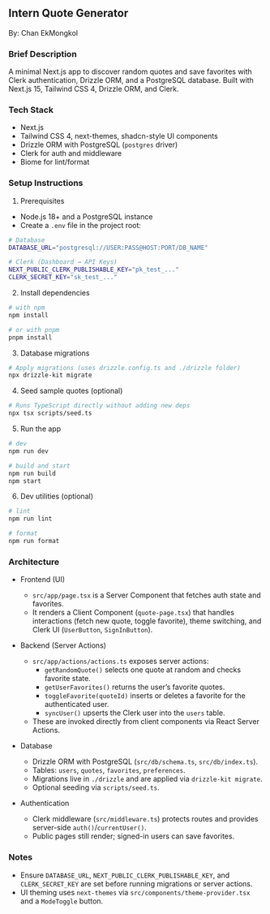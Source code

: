 ## Intern Quote Generator

By: Chan EkMongkol

### Brief Description

A minimal Next.js app to discover random quotes and save favorites with Clerk authentication, Drizzle ORM, and a PostgreSQL database. Built with Next.js 15, Tailwind CSS 4, Drizzle ORM, and Clerk.

### Tech Stack

- Next.js
- Tailwind CSS 4, next-themes, shadcn-style UI components
- Drizzle ORM with PostgreSQL (`postgres` driver)
- Clerk for auth and middleware
- Biome for lint/format

### Setup Instructions

1. Prerequisites

- Node.js 18+ and a PostgreSQL instance
- Create a `.env` file in the project root:

```bash
# Database
DATABASE_URL="postgresql://USER:PASS@HOST:PORT/DB_NAME"

# Clerk (Dashboard → API Keys)
NEXT_PUBLIC_CLERK_PUBLISHABLE_KEY="pk_test_..."
CLERK_SECRET_KEY="sk_test_..."
```

2. Install dependencies

```bash
# with npm
npm install

# or with pnpm
pnpm install
```

3. Database migrations

```bash
# Apply migrations (uses drizzle.config.ts and ./drizzle folder)
npx drizzle-kit migrate
```

4. Seed sample quotes (optional)

```bash
# Runs TypeScript directly without adding new deps
npx tsx scripts/seed.ts
```

5. Run the app

```bash
# dev
npm run dev

# build and start
npm run build
npm start
```

6. Dev utilities (optional)

```bash
# lint
npm run lint

# format
npm run format
```

### Architecture

- Frontend (UI)

  - `src/app/page.tsx` is a Server Component that fetches auth state and favorites.
  - It renders a Client Component (`quote-page.tsx`) that handles interactions (fetch new quote, toggle favorite), theme switching, and Clerk UI (`UserButton`, `SignInButton`).

- Backend (Server Actions)

  - `src/app/actions/actions.ts` exposes server actions:
    - `getRandomQuote()` selects one quote at random and checks favorite state.
    - `getUserFavorites()` returns the user’s favorite quotes.
    - `toggleFavorite(quoteId)` inserts or deletes a favorite for the authenticated user.
    - `syncUser()` upserts the Clerk user into the `users` table.
  - These are invoked directly from client components via React Server Actions.

- Database

  - Drizzle ORM with PostgreSQL (`src/db/schema.ts`, `src/db/index.ts`).
  - Tables: `users`, `quotes`, `favorites`, `preferences`.
  - Migrations live in `./drizzle` and are applied via `drizzle-kit migrate`.
  - Optional seeding via `scripts/seed.ts`.

- Authentication
  - Clerk middleware (`src/middleware.ts`) protects routes and provides server-side `auth()`/`currentUser()`.
  - Public pages still render; signed-in users can save favorites.

### Notes

- Ensure `DATABASE_URL`, `NEXT_PUBLIC_CLERK_PUBLISHABLE_KEY`, and `CLERK_SECRET_KEY` are set before running migrations or server actions.
- UI theming uses `next-themes` via `src/components/theme-provider.tsx` and a `ModeToggle` button.
